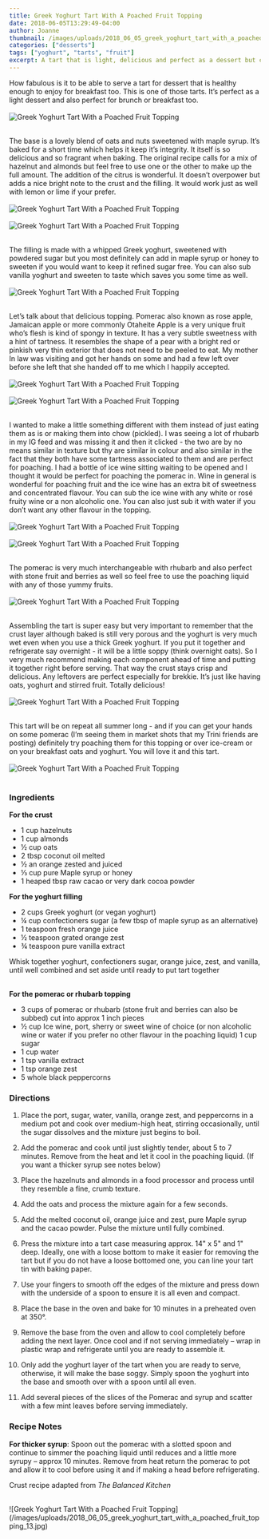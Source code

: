 ```yaml
---
title: Greek Yoghurt Tart With A Poached Fruit Topping
date: 2018-06-05T13:29:49-04:00
author: Joanne
thumbnail: /images/uploads/2018_06_05_greek_yoghurt_tart_with_a_poached_fruit_topping_1.jpg
categories: ["desserts"]
tags: ["yoghurt", "tarts", "fruit"]
excerpt: A tart that is light, delicious and perfect as a dessert but can also double as breakfast
---
```


How fabulous is it to be able to serve a tart for dessert that is healthy enough to enjoy for breakfast too. This is one of those tarts. It’s perfect as a light dessert and also perfect for brunch or breakfast too.
</br>
</br>
![Greek Yoghurt Tart With a Poached Fruit Topping](/images/uploads/2018_06_05_greek_yoghurt_tart_with_a_poached_fruit_topping_2.jpg)
</br>
</br>

The base is a lovely blend of oats and nuts sweetened with maple syrup. It’s baked for a short time which helps it keep it’s integrity. It itself is so delicious and so fragrant when baking. The original recipe calls for a mix of hazelnut and almonds but feel free to use one or the other to make up the full amount. The addition of the citrus is wonderful. It doesn’t overpower but adds a nice bright note to the crust and the filling. It would work just as well with lemon or lime if your prefer.
</br>
</br>
![Greek Yoghurt Tart With a Poached Fruit Topping](/images/uploads/2018_06_05_greek_yoghurt_tart_with_a_poached_fruit_topping_3.jpg)
</br>
</br>
![Greek Yoghurt Tart With a Poached Fruit Topping](/images/uploads/2018_06_05_greek_yoghurt_tart_with_a_poached_fruit_topping_4.jpg)
</br>
</br>

The filling is made with a whipped Greek yoghurt, sweetened with powdered sugar but you most definitely can add in maple syrup or honey to sweeten if you would want to keep it refined sugar free. You can also sub vanilla yoghurt and sweeten to taste which saves you some time as well.
</br>
</br>
![Greek Yoghurt Tart With a Poached Fruit Topping](/images/uploads/2018_06_05_greek_yoghurt_tart_with_a_poached_fruit_topping_5.jpg)
</br>
</br>

Let’s talk about that delicious topping. Pomerac also known as rose apple, Jamaican apple or more commonly Otaheite Apple is a very unique fruit who’s flesh is kind of spongy in texture. It has a very subtle sweetness with a hint of tartness. It resembles the shape of a pear with a bright red or pinkish very thin exterior that does not need to be peeled to eat. My mother In law was visiting and got her hands on some and had a few left over before she left that she handed off to me which I happily accepted.
</br>
</br>
![Greek Yoghurt Tart With a Poached Fruit Topping](/images/uploads/2018_06_05_greek_yoghurt_tart_with_a_poached_fruit_topping_6.jpg)
</br>
</br>
![Greek Yoghurt Tart With a Poached Fruit Topping](/images/uploads/2018_06_05_greek_yoghurt_tart_with_a_poached_fruit_topping_7.jpg)
</br>
</br>

I wanted to make a little something different with them instead of just eating them as is or making them into chow (pickled). I was seeing a lot of rhubarb in my IG feed and was missing it and then it clicked - the two are by no means similar in texture but thy are similar in colour and also similar in the fact that they both have some tartness associated to them and are perfect for poaching. I had a bottle of ice wine sitting waiting to be opened and I thought it would be perfect for poaching the pomerac in. Wine in general is wonderful for poaching fruit and the ice wine has an extra bit of sweetness and concentrated flavour. You can sub the ice wine with any white or rosé fruity wine or a non alcoholic one. You can also just sub it with water if you don’t want any other flavour in the topping.
</br>
</br>
![Greek Yoghurt Tart With a Poached Fruit Topping](/images/uploads/2018_06_05_greek_yoghurt_tart_with_a_poached_fruit_topping_8.jpg)
</br>
</br>
![Greek Yoghurt Tart With a Poached Fruit Topping](/images/uploads/2018_06_05_greek_yoghurt_tart_with_a_poached_fruit_topping_9.jpg)
</br>
</br>

The pomerac is very much interchangeable with rhubarb and also perfect with stone fruit and berries as well so feel free to use the poaching liquid with any of those yummy fruits.
</br>
</br>
![Greek Yoghurt Tart With a Poached Fruit Topping](/images/uploads/2018_06_05_greek_yoghurt_tart_with_a_poached_fruit_topping_10.jpg)
</br>
</br>

Assembling the tart is super easy but very important to remember that the crust layer although baked is still very porous and the yoghurt is very much wet even when you use a thick Greek yoghurt. If you put it together and refrigerate say overnight - it will be a little soppy (think overnight oats). So I very much recommend making each component ahead of time and putting it together right before serving. That way the crust stays crisp and delicious. Any leftovers are perfect especially for brekkie. It’s just like having oats, yoghurt and stirred fruit. Totally delicious!
</br>
</br>
![Greek Yoghurt Tart With a Poached Fruit Topping](/images/uploads/2018_06_05_greek_yoghurt_tart_with_a_poached_fruit_topping_11.jpg)
</br>
</br>

This tart will be on repeat all summer long - and if you can get your hands on some pomerac (I’m seeing them in market shots that my Trini friends are posting) definitely try poaching them for this topping or over ice-cream or on your breakfast oats and yoghurt. You will love it and this tart.
</br>
</br>
![Greek Yoghurt Tart With a Poached Fruit Topping](/images/uploads/2018_06_05_greek_yoghurt_tart_with_a_poached_fruit_topping_12.jpg)
</br>
</br>


### Ingredients

__For the crust__

* 1 cup hazelnuts
* 1 cup almonds
* &frac12; cup oats
* 2 tbsp coconut oil melted
* &frac12; an orange zested and juiced
* &frac13; cup pure Maple syrup or honey
* 1 heaped tbsp raw cacao or very dark cocoa powder

__For the yoghurt filling__

* 2 cups Greek yoghurt (or vegan yoghurt)
* &frac14; cup confectioners sugar (a few tbsp of maple syrup as an alternative)
* 1 teaspoon fresh orange juice
* &frac12; teaspoon grated orange zest
* &frac34; teaspoon pure vanilla extract


Whisk together yoghurt, confectioners sugar, orange juice, zest, and vanilla, until well combined and set aside until ready to put tart together
</br>
</br>

__For the pomerac or rhubarb topping__

* 3 cups of pomerac or rhubarb (stone fruit and berries can also be subbed) cut into approx 1 inch pieces
* &frac12; cup Ice wine, port, sherry or sweet wine of choice (or non alcoholic wine or water if you prefer no other flavour in the poaching liquid)
1 cup sugar
* 1 cup water
* 1 tsp vanilla extract
* 1 tsp orange zest
* 5 whole black peppercorns

### Directions

1. Place the port, sugar, water, vanilla, orange zest, and peppercorns in a medium pot and cook over medium-high heat, stirring occasionally, until the sugar dissolves and the mixture just begins to boil.

1. Add the pomerac and cook until just slightly tender, about 5 to 7 minutes. Remove from the heat and let it cool in the poaching liquid. (If you want a thicker syrup see notes below)
2. Place the hazelnuts and almonds in a food processor and process until they resemble a fine, crumb texture.
3. Add the oats and process the mixture again for a few seconds.
4. Add the melted coconut oil, orange juice and zest, pure Maple syrup and the cacao powder. Pulse the mixture until fully combined.
5. Press the mixture into a tart case measuring approx. 14" x 5" and 1" deep.  Ideally, one with a loose bottom to make it easier for removing the tart but if you do not have a loose bottomed one, you can line your tart tin with baking paper. 
6. Use your fingers to smooth off the edges of the mixture and press down with the underside of a spoon to ensure it is all even and compact.
7. Place the base in the oven and bake for 10 minutes in a preheated oven at 350&deg;.
8. Remove the base from the oven and allow to cool completely before adding the next layer. Once cool and if not serving immediately – wrap in plastic wrap and refrigerate until you are ready to assemble it. 
9. Only add the yoghurt layer of the tart when you are ready to serve, otherwise, it will make the base soggy.  Simply spoon the yoghurt into the base and smooth over with a spoon until all even.
10. Add several pieces of the slices of the Pomerac and syrup and scatter with a few mint leaves before serving immediately.

### Recipe Notes
__For thicker syrup__: Spoon out the pomerac with a slotted spoon and continue to simmer the poaching liquid until reduces and a little more syrupy – approx 10 minutes. Remove from heat return the pomerac to pot and allow it to cool before using it and if making a head before refrigerating.

Crust recipe adapted from _The Balanced Kitchen_

</br>
![Greek Yoghurt Tart With a Poached Fruit Topping](/images/uploads/2018_06_05_greek_yoghurt_tart_with_a_poached_fruit_topping_13.jpg)
